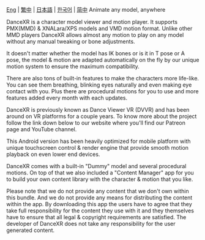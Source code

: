 [Eng](/dancexr/listing/googleplay) | [繁中](/tw/dancexr/listing/googleplay) | [日本語](/jp/dancexr/listing/googleplay) | [한국어](/kr/dancexr/listing/googleplay) | [简中](/zh/dancexr/listing/googleplay)
Animate any model, anywhere


DanceXR is a character model viewer and motion player. It supports PMX(MMD) & XNALara/XPS models and VMD motion format. Unlike other MMD players DanceXR allows almost any motion to play on any model without any manual tweaking or bone adjustments. 

It doesn't matter whether the model has IK bones or is it in T pose or A pose, the model & motion are adapted automatically on the fly by our unique motion system to ensure the maximum compatibility.

There are also tons of built-in features to make the characters more life-like. You can see them breathing, blinking eyes naturally and even making eye contact with you. Plus there are procedural motions for you to use and more features added every month with each updates.  

DanceXR is previously known as Dance Viewer VR (DVVR) and has been around on VR platforms for a couple years. To know more about the project follow the link down below to our website where you'll find our Patreon page and YouTube channel. 

This Android version has been heavily optimized for mobile platform with unique touchscreen control & render engine that provide smooth motion playback on even lower end devices.  

DanceXR comes with a built-in "Dummy" model and several procedural motions. On top of that we also included a "Content Manager" app for you to build your own content library with the character & motion that you like. 

Please note that we do not provide any content that we don't own within this bundle. And we do not provide any means for distributing the content within the app. By downloading this app the users have to agree that they take full responsibility for the content they use with it and they themselves have to ensure that all legal & copyright requirements are satisfied. The developer of DanceXR does not take any responsibility for the user generated content.